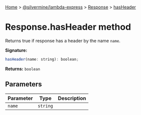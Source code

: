 [Home](./index) &gt; [@silvermine/lambda-express](./lambda-express.md) &gt; [Response](./lambda-express.response.md) &gt; [hasHeader](./lambda-express.response.hasheader.md)

# Response.hasHeader method

Returns true if response has a header by the name `name`<!-- -->.

**Signature:**
```javascript
hasHeader(name: string): boolean;
```
**Returns:** `boolean`

## Parameters

|  Parameter | Type | Description |
|  --- | --- | --- |
|  `name` | `string` |  |

